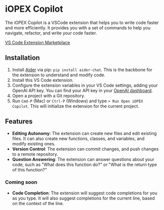 # iOPEX Copilot

The iOPEX Copilot is a VSCode extension that helps you to write code faster and more efficiently. It provides you with a set of commands to help you navigate, refactor, and write your code faster.

[VS Code Extension Marketplace](https://marketplace.visualstudio.com/items?itemName=iOPEX.iopex-copilot)

## Installation
1. Install [Aider](https://github.com/paul-gauthier/aider) via pip: `pip install aider-chat`. This is the backbone for the extension to understand and modify code.
2. Install this VS Code extension.
3. Configure the extension variables in your VS Code settings, adding your OpenAI API key. You can find your API key in your [OpenAI dashboard](https://platform.openai.com/api-keys).
4. Open a project with a Git repository.
5. Run `Cmd-P` (Mac) or `Ctrl-P` (Windows) and type `> Run Open iOPEX Copilot`. This will initialize the extension for the current project.

## Features

- **Editing Autonomy**: The extension can create new files and edit existing files. It can also create new functions, classes, and variables, and modify existing ones.
- **Version Control**: The extension can commit changes, and push changes to a remote repository.
- **Question Answering**: The extension can answer questions about your code, such as "What does this function do?" or "What is the return type of this function?"

### Coming soon
- **Code Completion**: The extension will suggest code completions for you as you type. It will also suggest completions for the current line, based on the context of the line.
